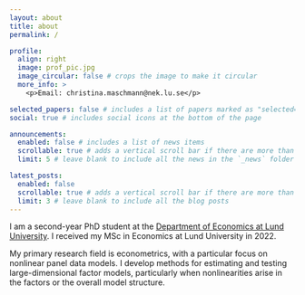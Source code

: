 ```yaml
---
layout: about
title: about
permalink: /

profile:
  align: right
  image: prof_pic.jpg
  image_circular: false # crops the image to make it circular
  more_info: >
    <p>Email: christina.maschmann@nek.lu.se</p>

selected_papers: false # includes a list of papers marked as "selected={true}"
social: true # includes social icons at the bottom of the page

announcements:
  enabled: false # includes a list of news items
  scrollable: true # adds a vertical scroll bar if there are more than 3 news items
  limit: 5 # leave blank to include all the news in the `_news` folder

latest_posts:
  enabled: false
  scrollable: true # adds a vertical scroll bar if there are more than 3 new posts items
  limit: 3 # leave blank to include all the blog posts
---
```


I am a second-year PhD student at the [Department of Economics at Lund University](https://www.lusem.lu.se/organisation/department-economics). I received my MSc in Economics at Lund University in 2022. 

My primary research field is econometrics, with a particular focus on nonlinear panel data models. I develop methods for estimating and testing large-dimensional factor models, particularly when nonlinearities arise in the factors or the overall model structure.

